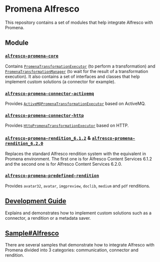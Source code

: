 # Promena Alfresco
This repository contains a set of modules that help integrate Alfresco with Promena.

## Module
### [`alfresco-promena-core`](./alfresco-promena-core)
Contains [`PromenaTransformationExecutor`](./alfresco-promena-core/src/main/kotlin/pl/beone/promena/alfresco/module/core/contract/transformation/PromenaTransformationExecutor.kt) (to perform a transformation) and [`PromenaTransformationManager`](./alfresco-promena-core/src/main/kotlin/pl/beone/promena/alfresco/module/core/contract/transformation/PromenaTransformationManager.kt) (to wait for the result of a transformation execution). It also contains a set of interfaces and classes that help implement custom solutions (a connector for example).

### [`alfresco-promena-connector-activemq`](./connector/alfresco-promena-connector-activemq)
Provides [`ActiveMQPromenaTransformationExecutor`](./connector/alfresco-promena-connector-activemq/src/main/kotlin/pl/beone/promena/alfresco/module/connector/activemq/external/transformation/ActiveMQPromenaTransformationExecutor.kt) based on ActiveMQ.

### [`alfresco-promena-connector-http`](./connector/alfresco-promena-connector-http)
Provides [`HttpPromenaTransformationExecutor`](./connector/alfresco-promena-connector-http/src/main/kotlin/pl/beone/promena/alfresco/module/connector/http/external/HttpPromenaTransformationExecutor.kt) based on HTTP.

### [`alfresco-promena-rendition_6.1.2`](./rendition/alfresco-promena-rendition_6.1.2) & [`alfresco-promena-rendition_6.2.0`](./rendition/alfresco-promena-rendition_6.2.0)
Replaces the standard Alfresco rendition system with the equivalent in Promena environment. The first one is for Alfresco Content Services 6.1.2 and the second one is for Alfresco Content Services 6.2.0.

### [`alfresco-promena-predefined-rendition`](./rendition/alfresco-promena-predefined-rendition)
Provides `avatar32`, `avatar`, `imgpreview`, `doclib`, `medium` and `pdf` renditions.

## [Development Guide](./DEVELOPMENT-GUIDE.md)
Explains and demonstrates how to implement custom solutions such as a connector, a rendition or a metadata saver.

## [Sample#Alfresco](https://github.com/BeOne-PL/promena-sample#alfresco)
There are several samples that demonstrate how to integrate Alfresco with Promena divided into 3 categories: communication, connector and rendition.